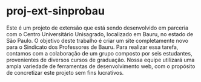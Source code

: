 # proj-ext-sinprobau
Este é um projeto de extensão que está sendo desenvolvido em parceria com o Centro Universitário Unisagrado, localizado em Bauru, no estado de São Paulo. O objetivo deste trabalho é criar um site completamente novo para o Sindicato dos Professores de Bauru. Para realizar essa tarefa, contamos com a colaboração de um grupo composto por seis estudantes, provenientes de diversos cursos de graduação. Nossa equipe utilizará uma ampla variedade de ferramentas de desenvolvimento web, com o propósito de concretizar este projeto sem fins lucrativos.
